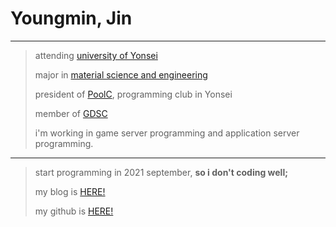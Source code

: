 # Youngmin, Jin   
   
----------------------
   
>attending [university of Yonsei](https://www.yonsei.ac.kr/sc/)
>
>major in [material science and engineering](https://mse.yonsei.ac.kr/mse/index.do)
>
>president of [PoolC](https://poolc.org/), programming club in Yonsei
>
>member of [GDSC](https://gdsc.community.dev/yonsei-university-sinchon-campus/)
>
>i'm working in game server programming and application server programming.
   
---------------------   
>start programming in 2021 september, **so i don't coding well;**
>
>my blog is [HERE!](https://velog.io/@jimmy0006)
>
>my github is [HERE!](https://github.com/jimmy0006/)


<!---
jimmy0006/jimmy0006 is a ✨ special ✨ repository because its `README.md` (this file) appears on your GitHub profile.
You can click the Preview link to take a look at your changes.
--->
